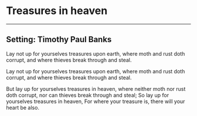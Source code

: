 # Treasures in heaven

***

## Setting: Timothy Paul Banks

Lay not up for yourselves treasures upon earth,
where moth and rust doth corrupt,
and where thieves break through and steal.

Lay not up for yourselves treasures upon earth,
where moth and rust doth corrupt,
and where thieves break through and steal.

But lay up for yourselves treasures in heaven,
where neither moth nor rust doth corrupt,
nor can thieves break through and steal;
So lay up for yourselves treasures in heaven,
For where your treasure is, there will your heart be also.